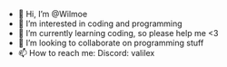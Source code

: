 - 👋 Hi, I’m @Wilmoe
- 👀 I’m interested in coding and programming
- 🌱 I’m currently learning coding, so please help me <3
- 💞️ I’m looking to collaborate on programming stuff
- 📫 How to reach me: Discord: valilex

<!---
Wilmoe/Wilmoe is a ✨ special ✨ repository because its `README.md` (this file) appears on your GitHub profile.
You can click the Preview link to take a look at your changes.
--->
